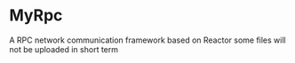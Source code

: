 # MyRpc
A RPC network communication framework based on Reactor
some files will not be uploaded in short term
